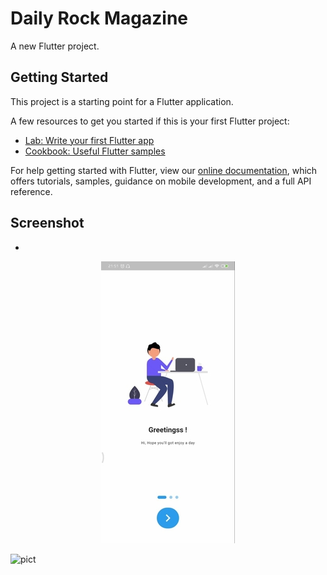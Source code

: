 # Daily Rock Magazine

A new Flutter project.

## Getting Started

This project is a starting point for a Flutter application.

A few resources to get you started if this is your first Flutter project:

- [Lab: Write your first Flutter app](https://flutter.dev/docs/get-started/codelab)
- [Cookbook: Useful Flutter samples](https://flutter.dev/docs/cookbook)

For help getting started with Flutter, view our
[online documentation](https://flutter.dev/docs), which offers tutorials,
samples, guidance on mobile development, and a full API reference.

## Screenshot

* 
<center><img src="onboardPage.jpg"></center>



![pict](https://user-images.githubusercontent.com/34432992/117858496-23d7bd80-b2b8-11eb-9ad9-54095f68cd24.jpg)
